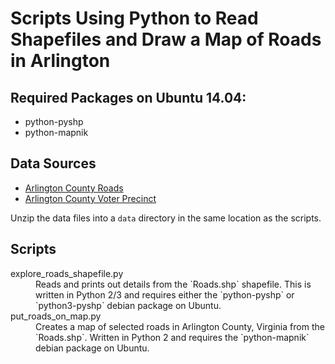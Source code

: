 # Scripts Using Python to Read Shapefiles and Draw a Map of Roads in Arlington

## Required Packages on Ubuntu 14.04:

* python-pyshp
* python-mapnik

## Data Sources

* [Arlington County Roads](http://gisdata.arlgis.opendata.arcgis.com/datasets/add6458ac5b241368d459fce8e53cfe9_10)
* [Arlington County Voter Precinct](http://gisdata.arlgis.opendata.arcgis.com/datasets/1ec04543da0546d38b63d8fd8e1019d5_17)

Unzip the data files into a `data` directory in the same location as the
scripts.

## Scripts

<dl>
  <dt>explore_roads_shapefile.py</dt>
  <dd>
  Reads and prints out details from the `Roads.shp` shapefile.
  This is written in Python 2/3 and requires either the `python-pyshp` or
  `python3-pyshp` debian package on Ubuntu.
  </dd>

  <dt>put_roads_on_map.py</dt>
  <dd>
  Creates a map of selected roads in Arlington County, Virginia from the
  `Roads.shp`. Written in Python 2 and requires the `python-mapnik` debian
  package on Ubuntu.
  </dd>
</dl>
